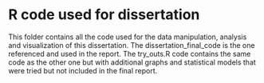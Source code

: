 # R code used for dissertation #
This folder contains all the code used for the data manipulation, analysis and visualization of this dissertation. 
The dissertation_final_code is the one referenced and used in the report. 
The try_outs.R code contains the same code as the other one but with additional graphs and statistical models that were tried but not included in the final report.
